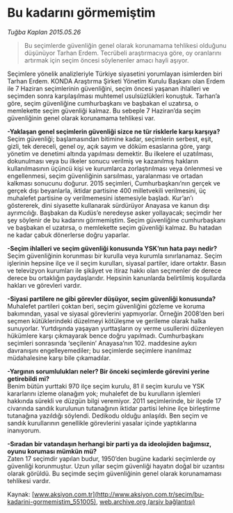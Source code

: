 # Bu kadarını görmemiştim

*Tuğba Kaplan 2015.05.26*

<div class="pNewsDetailMainContent ctx_content" itemprop="articleBody">
 <blockquote>
  <p>
   Bu seçimlerde güvenliğin genel olarak korunamama tehlikesi olduğunu düşünüyor Tarhan Erdem. Tecrübeli araştırmacıya göre, oy oranlarını artırmak için seçim öncesi söylenenler amacı hayli aşıyor.
  </p>
 </blockquote>
 <p>
  Seçimlere yönelik analizleriyle Türkiye siyasetini yorumlayan isimlerden biri Tarhan Erdem. KONDA Araştırma Şirketi Yönetim Kurulu Başkanı olan Erdem ile 7 Haziran seçimlerinin güvenliğini, seçim öncesi yaşanan ihlalleri ve seçimden sonra karşılaşılması muhtemel usulsüzlükleri konuştuk. Tarhan’a göre, seçim güvenliğine cumhurbaşkanı ve başbakan el uzatırsa, o memlekette seçim güvenliği kalmaz. Bu sebeple 7 Haziran’da seçim güvenliğinin genel olarak korunamama tehlikesi var.
 </p>
 <p>
  <strong>
   -Yaklaşan genel seçimlerin güvenliği sizce ne tür risklerle karşı karşıya?
  </strong>
  <br>
   Seçim güvenliği; başlamasından bitimine kadar, seçimlerin serbest, eşit, gizli, tek dereceli, genel oy, açık sayım ve döküm esaslarına göre, yargı yönetim ve denetimi altında yapılması demektir. Bu ilkelere el uzatılması, dokunulması veya bu ilkeler sonucu verilmiş ve kazanılmış hakların kullanılmasının üçüncü kişi ve kurumlarca zorlaştırılması veya önlenmesi ve engellenmesi, seçim güvenliğinin sarsılması, yaralanması ve ortadan kalkması sonucunu doğurur. 2015 seçimleri, Cumhurbaşkanı’nın gerçek ve gerçek dışı beyanlarla, iktidar partisine 400 milletvekili verilmesini, üç muhalefet partisine oy verilmemesini istemesiyle başladı. Kur’an’ı göstererek, dini siyasette kullanarak sürdürüyor Anayasa ve kanun dışı ayrımcılığı. Başbakan da Kudüs’e neredeyse asker yollayacak; seçimdir her şey söylenir de bu kadarını görmemiştim. Seçim güvenliğine cumhurbaşkanı ve başbakan el uzatırsa, o memlekette seçim güvenliği kalmaz. Bu hatadan ne kadar çabuk dönerlerse doğru yaparlar.
  </br>
 </p>
 <p>
  <strong>
   -Seçim ihlalleri ve seçim güvenliği konusunda YSK’nın hata payı nedir?
  </strong>
  <br>
   Seçim güvenliğinin korunması bir kurulla veya kurumla sınırlanamaz. Seçim işlerinin hepsine ilçe ve il seçim kurulları, siyasal partiler, idare ortaktır. Basın ve televizyon kurumları ile şikâyet ve itiraz hakkı olan seçmenler de derece derece bu ortaklığın paydaşlarıdır. Hepsinin kanunlarda belirtilmiş koşullarda hakları ve görevleri vardır.
  </br>
 </p>
 <p>
  <strong>
   -Siyasi partilere ne gibi görevler düşüyor, seçim güvenliği konusunda?
  </strong>
  <br>
   Muhalefet partileri çoktan beri, seçim güvenliğini gözleme ve koruma bakımından, yasal ve siyasal görevlerini yapmıyorlar. Örneğin 2008’den beri seçmen kütüklerindeki düzelmeyi kötüleşme ve gerileme olarak halka sunuyorlar. Yurtdışında yaşayan yurttaşların oy verme usullerini düzenleyen hükümlere karşı çıkmayarak bence doğru yapılmadı. Cumhurbaşkanı seçimleri sonrasında ‘seçilenin’ Anayasa’nın 102. maddesine aykırı davranışını engelleyemediler; bu seçimlerde seçimlere inanılmaz müdahalesine karşı bile çıkamadılar.
  </br>
 </p>
 <p>
  <strong>
   -Yargının sorumlulukları neler? Bir önceki seçimlerde görevini yerine getirebildi mi?
  </strong>
  <br>
   Benim bütün yurttaki 970 ilçe seçim kurulu, 81 il seçim kurulu ve YSK kararlarını izleme olanağım yok; muhalefet de bu kurulların işlemleri hakkında sürekli ve düzgün bilgi veremiyor. 2011 seçimlerinde, bir ilçede 17 civarında sandık kurulunun tutanağının iktidar partisi lehine ilçe birleştirme tutanağına yazıldığı söylendi. Dedikodu olduğu anlaşıldı. Ben seçim ve sandık kurullarının genellikle görevlerini yasalar içinde yaptıklarına inanıyorum.
  </br>
 </p>
 <p>
  <strong>
   -Sıradan bir vatandaşın herhangi bir parti ya da ideolojiden bağımsız, oyunu koruması mümkün mü?
  </strong>
  <br/>
  Zaten 17 seçimdir yapılan budur, 1950’den bugüne kadarki seçimlerde oy güvenliği korunmuştur. Uzun yıllar seçim güvenliği hayatın doğal bir uzantısı olarak görüldü. Bu seçimde seçim güvenliğinin genel olarak korunamaması tehlikesi vardır.
 </p>
</div>


Kaynak: [www.aksiyon.com.tr](http://www.aksiyon.com.tr/secim/bu-kadarini-gormemistim_551005), [web.archive.org (arşiv bağlantısı)](http://web.archive.org/web/20151214164409/http://www.aksiyon.com.tr/secim/bu-kadarini-gormemistim_551005)

